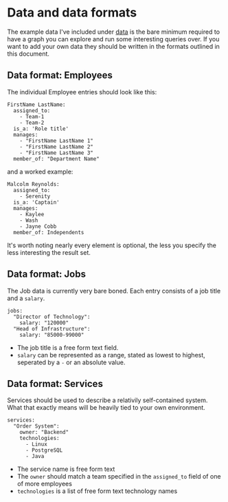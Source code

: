 # Data and data formats

The example data I've included under [data](/data/) is the bare minimum required
to have a graph you can explore and run some interesting queries over. If
you want to add your own data they should be written in the formats outlined
in this document.

## Data format: Employees

The individual Employee entries should look like this:

    FirstName LastName:
      assigned_to:
        - Team-1
        - Team-2
      is_a: 'Role title'
      manages:
        - "FirstName LastName 1"
        - "FirstName LastName 2"
        - "FirstName LastName 3"
      member_of: "Department Name"

and a worked example:

    Malcolm Reynolds:
      assigned_to:
        - Serenity
      is_a: 'Captain'
      manages:
        - Kaylee
        - Wash
        - Jayne Cobb
      member_of: Independents

It's worth noting nearly every element is optional, the less you specify the
less interesting the result set.

## Data format: Jobs

The Job data is currently very bare boned. Each entry consists of a job title and a `salary`.

    jobs:
      "Director of Technology":
        salary: "120000"
      "Head of Infrastructure":
        salary: "85000-99000"

 * The job title is a free form text field.
 * `salary` can be represented as a range, stated as lowest to highest, seperated by
   a `-` or an absolute value.

## Data format: Services

Services should be used to describe a relativily self-contained system. What
that exactly means will be heavily tied to your own environment.

    services:
      "Order System":
        owner: "Backend"
        technologies:
          - Linux
          - PostgreSQL
          - Java

 * The service name is free form text
 * The `owner` should match a team specified in the `assigned_to` field of one of more employees
 * `technologies` is a list of free form text technology names
